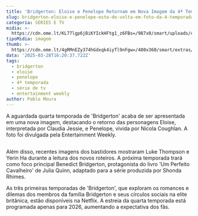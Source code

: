 ```yaml
---
title: 'Bridgerton: Eloise e Penelope Retornam em Nova Imagem da 4ª Temporada'
slug: bridgerton-eloise-e-penelope-esto-de-volta-em-foto-da-4-temporada
categoria: SÉRIES E TV
midia: >-
  https://cdn.ome.lt/KL77lgp6jBiKYIckHFtg1_z6FBs=/987x0/smart/uploads/conteudo/fotos/OMELETE_CAPA_-_2025-03-28T121811.006.png
tipoMidia: imagem
thumb: >-
  https://cdn.ome.lt/4gRMnEZy374hGdxqk4iyTl9nFgw=/480x360/smart/extras/conteudos/omelete_THUMB_-_2025-03-28T121801.238.png
data: '2025-03-28T16:20:37.722Z'
tags:
  - bridgerton
  - eloise
  - penelope
  - 4ª temporada
  - série de tv
  - entertainment weekly
author: Pablo Moura
---
```


A aguardada quarta temporada de 'Bridgerton' acaba de ser apresentada em uma nova imagem, destacando o retorno das personagens Eloise, interpretada por Claudia Jessie, e Penelope, vivida por Nicola Coughlan. A foto foi divulgada pela Entertainment Weekly.

![Imagem da notícia](data:image/png;base64,iVBORw0KGgoAAAANSUhEUgAAAAEAAAABCAQAAAC1HAwCAAAAC0lEQVR42mNkYAAAAAYAAjCB0C8AAAAASUVORK5CYII=)

Além disso, recentes imagens dos bastidores mostraram Luke Thompson e Yerin Ha durante a leitura dos novos roteiros. A próxima temporada trará como foco principal Benedict Bridgerton, protagonista do livro 'Um Perfeito Cavalheiro' de Julia Quinn, adaptado para a série produzida por Shonda Rhimes.

As três primeiras temporadas de 'Bridgerton', que exploram os romances e dilemas dos membros da família Bridgerton e seus círculos sociais na elite britânica, estão disponíveis na Netflix. A estreia da quarta temporada está programada apenas para 2026, aumentando a expectativa dos fãs.
